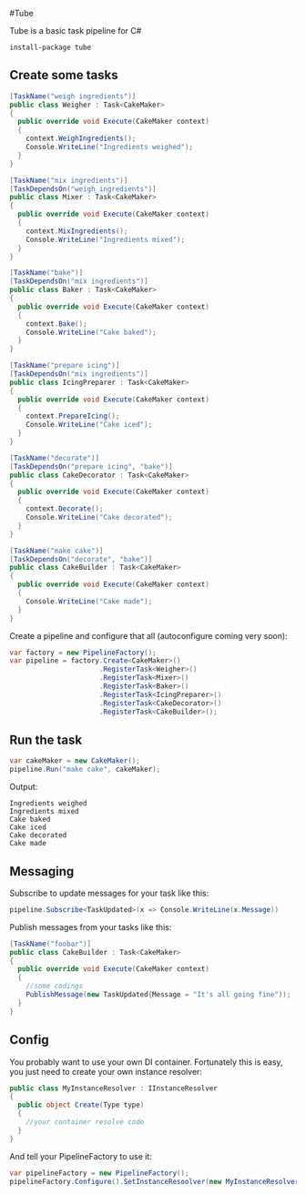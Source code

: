 #Tube

Tube is a basic task pipeline for C#

```
install-package tube
```

Create some tasks
-

```c#
[TaskName("weigh ingredients")]
public class Weigher : Task<CakeMaker>
{
  public override void Execute(CakeMaker context)
  {
    context.WeighIngredients();
    Console.WriteLine("Ingredients weighed");
  } 
}

[TaskName("mix ingredients")]
[TaskDependsOn("weigh ingredients")]
public class Mixer : Task<CakeMaker>
{
  public override void Execute(CakeMaker context)
  {
    context.MixIngredients();
    Console.WriteLine("Ingredients mixed");
  } 
}

[TaskName("bake")]
[TaskDependsOn("mix ingredients")]
public class Baker : Task<CakeMaker>
{
  public override void Execute(CakeMaker context)
  {
    context.Bake();
    Console.WriteLine("Cake baked");
  } 
}

[TaskName("prepare icing")]
[TaskDependsOn("mix ingredients")]
public class IcingPreparer : Task<CakeMaker>
{
  public override void Execute(CakeMaker context)
  {
    context.PrepareIcing();
    Console.WriteLine("Cake iced");
  } 
}

[TaskName("decorate")]
[TaskDependsOn("prepare icing", "bake")]
public class CakeDecorator : Task<CakeMaker>
{
  public override void Execute(CakeMaker context)
  {
    context.Decorate();
    Console.WriteLine("Cake decorated");
  } 
}

[TaskName("make cake")]
[TaskDependsOn("decorate", "bake")]
public class CakeBuilder : Task<CakeMaker>
{
  public override void Execute(CakeMaker context)
  {
    Console.WriteLine("Cake made");
  } 
}

```
Create a pipeline and configure that all (autoconfigure coming very soon):
```c#
var factory = new PipelineFactory();
var pipeline = factory.Create<CakeMaker>()
                      .RegisterTask<Weigher>()
                      .RegisterTask<Mixer>()
                      .RegisterTask<Baker>()
                      .RegisterTask<IcingPreparer>()
                      .RegisterTask<CakeDecorator>()
                      .RegisterTask<CakeBuilder>();
```
Run the task
-
```c#
var cakeMaker = new CakeMaker();
pipeline.Run("make cake", cakeMaker);
```
Output:
```
Ingredients weighed
Ingredients mixed
Cake baked
Cake iced
Cake decorated
Cake made
```
Messaging
-
Subscribe to update messages for your task like this:
```c#
pipeline.Subscribe<TaskUpdated>(x => Console.WriteLine(x.Message))
```
Publish messages from your tasks like this:
```c#
[TaskName("foobar")]
public class CakeBuilder : Task<CakeMaker>
{
  public override void Execute(CakeMaker context)
  {
    //some codings
    PublishMessage(new TaskUpdated{Message = "It's all going fine"));    
  } 
}
```
Config
-
You probably want to use your own DI container. Fortunately this is easy, you just need to create your own instance resolver:

```c#
public class MyInstanceResolver : IInstanceResolver
{
  public object Create(Type type)
  {
    //your container resolve code
  }
}
```
And tell your PipelineFactory to use it:
```c#
var pipelineFactory = new PipelineFactory();
pipelineFactory.Configure().SetInstanceResoolver(new MyInstanceResolver());
```
